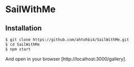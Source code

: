 SailWithMe
==

Installation
--

```bash
$ git clone https://github.com/ahtohbi4/SailWithMe.git
$ cd SailWithMe
$ npm start
```

And open in your browser [http://localhost:3000/gallery].
